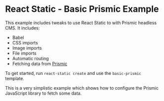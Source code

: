# React Static - Basic Prismic Example

This example includes tweaks to use React Static to with Prismic headless CMS. It includes:
- Babel
- CSS imports
- Image imports
- File imports
- Automatic routing
- Fetching data from [Prismic](https://prismic.io/)

To get started, run `react-static create` and use the `basic-prismic` template.

This is a very simplistic example which shows how to configure the Prismic JavaScript library to fetch some data.
